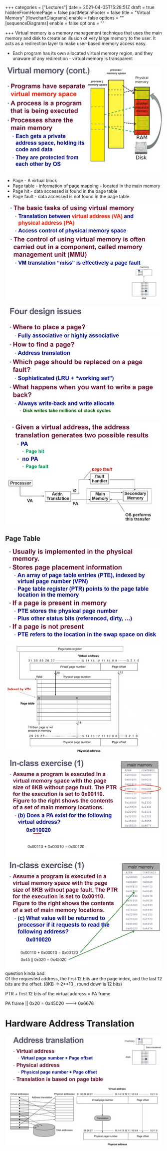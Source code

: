 +++
categories = ["Lectures"]
date = 2021-04-05T15:28:51Z
draft = true
hiddenFromHomePage = false
postMetaInFooter = false
title = "Virtual Memory"
[flowchartDiagrams]
enable = false
options = ""
[sequenceDiagrams]
enable = false
options = ""

+++
Virtual memory is a memory management technique that uses the main memory and disk to create an illusion of very large memory to the user. It acts as a redirection layer to make user-based memory access easy.

* Each program has its own allocated virtual memory region, and they unaware of any redirection - virtual memory is transparent

![](/uploads/snipaste_2021-04-06_01-32-29.png)

* Page - A virtual block
* Page table - information of page mapping - located in the main memory
* Page hit - data accessed is found in the page table
* Page fault - data accessed is not found in the page table

![](/uploads/snipaste_2021-04-06_01-33-45.png)

![](/uploads/snipaste_2021-04-06_01-34-34.png)

![](/uploads/snipaste_2021-04-06_01-35-23.png)

## Page Table

![](/uploads/snipaste_2021-04-06_02-12-59.png)  
![](/uploads/snipaste_2021-04-06_02-13-18.png)

![](/uploads/snipaste_2021-04-06_02-19-09.png)  
![](/uploads/snipaste_2021-04-06_02-22-07.png)  
question kinda bad.  
Of the requested address, the first 12 bits are the page index, and the last 12 bits are the offset. (8KB -> 2**13 , round down is 12 bits)  
  
PTR + first 12 bits of the virtual address = PA frame

PA frame || 0x20 = 0x45020 ---> 0x6676

# Hardware Address Translation

![](/uploads/snipaste_2021-04-06_01-36-52.png)